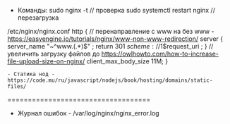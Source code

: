 - Команды:
    sudo nginx -t // проверка 
    sudo systemctl restart nginx // перезагрузка



/etc/nginx/nginx.conf
	http {
		// перенаправление с www на без www - https://easyengine.io/tutorials/nginx/www-non-www-redirection/
			server {
				server_name "~^www\.(.*)$" ;
				return 301 $scheme://$1$request_uri ;
			}
		// увеличить загрузку файлов до https://owlhowto.com/how-to-increase-file-upload-size-on-nginx/
			client_max_body_size 11M; 
		}


	- Статика нод - https://code.mu/ru/javascript/nodejs/book/hosting/domains/static-files/


===================================


- Журнал ошибок - /var/log/nginx/nginx_error.log
